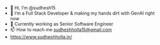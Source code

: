 - 👋 Hi, I’m @sudhesh15
- 👀 I’m a Full Stack Developer & making my hands dirt with GenAI right now
- 🌱 Currently working as Senior Software Engineer
- 📫 How to reach me sudheshholla15@gmail.com 
- https://www.sudheshholla.in/

<!---
sudhesh15/sudhesh15 is a ✨ special ✨ repository because its `README.md` (this file) appears on your GitHub profile.
You can click the Preview link to take a look at your changes.
--->
